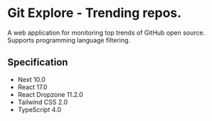 # Git Explore - Trending repos.

A web application for monitoring top trends of GitHub open source. Supports programming language filtering.

## Specification

- Next 10.0
- React 17.0
- React Dropzone 11.2.0
- Tailwind CSS 2.0
- TypeScript 4.0
